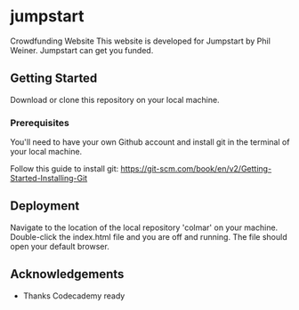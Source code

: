 # jumpstart
Crowdfunding Website
This website is developed for Jumpstart by Phil Weiner. Jumpstart can get you funded.

## Getting Started

Download or clone this repository on your local machine. 

### Prerequisites

You'll need to have your own Github account and install git in the terminal of your local machine.

Follow this guide to install git: https://git-scm.com/book/en/v2/Getting-Started-Installing-Git

## Deployment

Navigate to the location of the local repository 'colmar' on your machine. Double-click the index.html file and you are off and running. The file should open your default browser.

## Acknowledgements

* Thanks Codecademy ready
